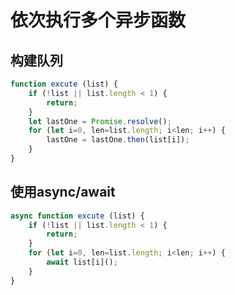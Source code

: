 # 依次执行多个异步函数

## 构建队列

```javascript
function excute (list) {
    if (!list || list.length < 1) {
        return;
    }
    let lastOne = Promise.resolve();
    for (let i=0, len=list.length; i<len; i++) {
        lastOne = lastOne.then(list[i]);
    }
}
```

## 使用async/await

```javascript
async function excute (list) {
    if (!list || list.length < 1) {
        return;
    }
    for (let i=0, len=list.length; i<len; i++) {
        await list[i]();
    }
}
```

